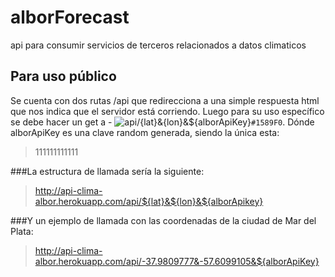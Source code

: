 # alborForecast
api para consumir servicios de terceros relacionados a datos climaticos

## Para uso público
Se cuenta con dos rutas /api que redirecciona a una simple respuesta html 
que nos indica que el servidor está corriendo. Luego para su uso específico 
se debe hacer un get a - ![api/${lat}&${lon}&${alborApiKey}]()`#1589F0`. Dónde alborApiKey es 
una clave random generada, siendo la única esta: 
>111111111111

###La estructura de llamada sería la siguiente:

>http://api-clima-albor.herokuapp.com/api/${lat}&${lon}&${alborApikey}

###Y un ejemplo de llamada con las coordenadas de la ciudad de Mar del Plata:

>http://api-clima-albor.herokuapp.com/api/-37.9809777&-57.6099105&${alborApiKey}
